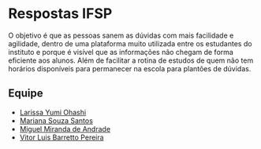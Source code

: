 # Respostas IFSP

O objetivo é que as pessoas sanem as dúvidas com mais facilidade e agilidade, dentro de uma plataforma muito utilizada entre os estudantes do instituto e porque é visível que as informações não chegam de forma eficiente aos alunos. Além de facilitar a rotina de estudos de quem não tem horários disponíveis para permanecer na escola para plantões de dúvidas.

## Equipe
- [Larissa Yumi Ohashi](https://github.com/lariyumi)
- [Mariana Souza Santos](<https://github.com/marianass030428>)
- [Miguel Miranda de Andrade](https://github.com/miguelmirandadeandrade)
- [Vitor Luis Barretto Pereira](https://github.com/Vitorpolo)

